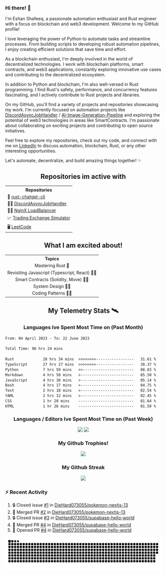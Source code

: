 ### Hi there! 👋

I'm Eshan Shafeeq, a passionate automation enthusiast and Rust engineer with a focus on blockchain and web3 development. Welcome to my GitHub profile!

I love leveraging the power of Python to automate tasks and streamline processes. From building scripts to developing robust automation pipelines, I enjoy creating efficient solutions that save time and effort.

As a blockchain enthusiast, I'm deeply involved in the world of decentralized technologies. I work with blockchain platforms, smart contracts, and web3 applications, constantly exploring innovative use cases and contributing to the decentralized ecosystem.

In addition to Python and blockchain, I'm also well-versed in Rust programming. I find Rust's safety, performance, and concurrency features fascinating, and I actively contribute to Rust projects and libraries.

On my GitHub, you'll find a variety of projects and repositories showcasing my work. I'm currently focused on automation projects like [DiscordAsyncJobHandler](https://github.com/DieHard073055/DiscordAsyncJobHandler) / [AI-Image-Generation-Pipeline](https://github.com/DieHard073055/AI-Image-Generation-Pipeline) and exploring the potential of web3 technologies in areas like SmartContracts. I'm passionate about collaborating on exciting projects and contributing to open source initiatives.

Feel free to explore my repositories, check out my code, and connect with me on [LinkedIn](https://www.linkedin.com/in/eshanshafeeq/) to discuss automation, blockchain, Rust, or any other interesting opportunities.

Let's automate, decentralize, and build amazing things together! ✨


<h2 align="center">Repositories im active with</h2>
<table align="center">
    <tr>
      <th>Repositories</th>
  </tr>
    <tr>
      <td>🤖 <a href="https://github.com/DieHard073055/rust-chatgpt-cli">rust-chatgpt-cli</a></td>
    </tr>
    <tr>
      <td>🕴🏻 <a href="https://github.com/DieHard073055/DiscordAsyncJobHandler">DiscordAsyncJobHandler</a></td>
    </tr>
    <tr>
      <td>🤸🏻 <a href="https://github.com/DieHard073055/nginx-lb-docker-template">NginX LoadBalancer</a></td>
    </tr>
    <tr>
      <td>📈 <a href="https://github.com/DieHard073055/solid-carnival">Trading Exchange Simulator</a></td>
    </tr>
    <tr>
      <td>🖥 <a href="https://github.com/DieHard073055/super-duper-octo-disc">LeetCode</a></td>
    </tr>
    <tr>
    </tr>
  </table>
  <h2 align="center">What I am excited about!</h2>
<table align="center">
    <tr align="center">
      <th align="center">Topics</th>
    </tr>
    <tr>
      <td align="center">Mastering Rust 🦀</td>
    </tr>
    <tr>
      <td align="center">Revisiting Javascript (Typescript, React) 👨‍🎤</td>
    </tr>
    <tr>
      <td align="center">Smart Contracts (Solidity, Move) 👨‍⚖️</td>
    </tr>
    <tr>
      <td align="center">System Design 👨‍🎨</td>
    </tr>
    <tr>
      <td align="center">Coding Patterns 🕵️‍♂️</td>
    </tr>
  </table>
<h2 align="center">My Telemetry Stats 🛰</h2>

<h3 align="center"> Languages Ive Spent Most Time on (Past Month) </h3>
<!--START_SECTION:waka-->

```txt
From: 04 April 2023 - To: 22 June 2023

Total Time: 90 hrs 24 mins

Rust             28 hrs 34 mins  >>>>>>>>-----------------   31.61 %
TypeScript       27 hrs 27 mins  >>>>>>>>-----------------   30.37 %
Python           7 hrs 59 mins   >>-----------------------   08.83 %
Markdown         4 hrs 58 mins   >------------------------   05.50 %
JavaScript       4 hrs 38 mins   >------------------------   05.14 %
Bash             4 hrs 17 mins   >------------------------   04.75 %
Text             2 hrs 18 mins   >------------------------   02.54 %
YAML             2 hrs 12 mins   >------------------------   02.45 %
CSS              1 hr 28 mins    -------------------------   01.64 %
HTML             1 hr 26 mins    -------------------------   01.59 %
```

<!--END_SECTION:waka-->

<h3 align="center"> Languages / Editors Ive Spent Most Time on (Past Week) </h3>
<p align="center">
  <img width="500" alig src="https://wakatime.com/share/@e5cdae17-ff21-447b-88c4-dbcea5d0baa2/4578abe6-1ecf-4208-bbce-9cfc08a143ad.svg" />
  <img width="500" alig src="https://wakatime.com/share/@e5cdae17-ff21-447b-88c4-dbcea5d0baa2/408d90d5-b838-4730-880e-a778bf51a460.svg" />
</p>

<h3 align="center"> My Github Trophies! </h3>
<p align="center">
  <img alig src="https://github-profile-trophy.vercel.app/?username=diehard073055&theme=darkhub" />
</p>

<h3 align="center"> My Github Streak </h3>
<p align="center">
  <img alig src="https://streak-stats.demolab.com?user=diehard073055&theme=dark&hide_border=true" />
</p>



### ⚡ Recent Activity

<!--START_SECTION:activity-->
1. 🔒 Closed issue [#1](https://github.com/DieHard073055/pokemon-nextjs-13/issues/1) in [DieHard073055/pokemon-nextjs-13](https://github.com/DieHard073055/pokemon-nextjs-13)
2. 🎉 Merged PR [#2](https://github.com/DieHard073055/pokemon-nextjs-13/pull/2) in [DieHard073055/pokemon-nextjs-13](https://github.com/DieHard073055/pokemon-nextjs-13)
3. 🔒 Closed issue [#3](https://github.com/DieHard073055/supabase-hello-world/issues/3) in [DieHard073055/supabase-hello-world](https://github.com/DieHard073055/supabase-hello-world)
4. 🎉 Merged PR [#4](https://github.com/DieHard073055/supabase-hello-world/pull/4) in [DieHard073055/supabase-hello-world](https://github.com/DieHard073055/supabase-hello-world)
5. 💪 Opened PR [#4](https://github.com/DieHard073055/supabase-hello-world/pull/4) in [DieHard073055/supabase-hello-world](https://github.com/DieHard073055/supabase-hello-world)
<!--END_SECTION:activity-->

<picture>
  <source media="(prefers-color-scheme: dark)" srcset="https://raw.githubusercontent.com/DieHard073055/diehard073055/output/github-contribution-grid-snake-dark.svg" />
  <source media="(prefers-color-scheme: light)" srcset="https://raw.githubusercontent.com/DieHard073055/diehard073055/output/github-contribution-grid-snake.svg" />
  <img alt="github-snake" src="https://raw.githubusercontent.com/DieHard073055/diehard073055/output/github-contribution-grid-snake.svg" />
</picture>
